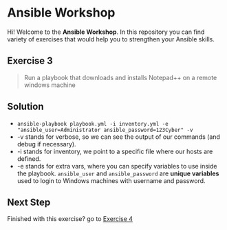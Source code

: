 # Ansible Workshop

Hi! Welcome to the **Ansible Workshop**. In this repository you can find variety of exercises that would help you to strengthen your Ansible skills.

## Exercise 3

> Run a playbook that downloads and installs Notepad++ on a remote windows machine

## Solution

- `ansible-playbook playbook.yml -i inventory.yml -e "ansible_user=Administrator ansible_password=123Cyber" -v`
- -v stands for verbose, so we can see the output of our commands (and debug if necessary).
- -i stands for inventory, we point to a specific file where our hosts are defined.
- -e stands for extra vars, where you can specify variables to use inside the playbook. `ansible_user` and `ansible_password` are **unique variables** used to login to Windows machines with username and password.

## Next Step

Finished with this exercise? go to [Exercise 4](../exercise-4)

